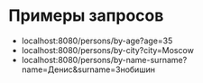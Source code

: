 # Примеры запросов

* localhost:8080/persons/by-age?age=35
* localhost:8080/persons/by-city?city=Moscow
* localhost:8080/persons/by-name-surname?name=Денис&surname=Знобишин